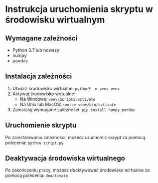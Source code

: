# Instrukcja uruchomienia skryptu w środowisku wirtualnym

## Wymagane zależności
- Python 3.7 lub nowszy
- numpy
- pandas

## Instalacja zależności
1. Utwórz środowisko wirtualne: `python3 -m venv venv`
2. Aktywuj środowisko wirtualne:
   - Na Windows: `venv\Scripts\activate`
   - Na Unix lub MacOS: `source venv/bin/activate`
3. Zainstaluj wymagane zależności: `pip install numpy pandas`

## Uruchomienie skryptu
Po zainstalowaniu zależności, możesz uruchomić skrypt za pomocą polecenia: `python script.py`

## Deaktywacja środowiska wirtualnego
Po zakończeniu pracy, możesz deaktywować środowisko wirtualne za pomocą polecenia: `deactivate`
